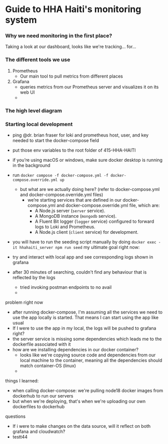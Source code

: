 # Guide to HHA Haiti's monitoring system

### Why we need monitoring in the first place?
Taking a look at our dashboard, looks like we're tracking... for...
### The different tools we use
1. Prometheus
	- Our main tool to pull metrics from different places
2. Grafana
	- queries metrics from our Prometheus server and visualizes it on its web UI
	-
### The high level diagram

### Starting local development
-   ping @dr. brian fraser for loki and prometheus host, user, and key needed to start the docker-compose field
-   put those env variables to the root folder of 415-HHA-HAITI
-   if you’re using macOS or windows, make sure docker desktop is running in the background
-   run `docker compose -f docker-compose.yml -f docker-compose.override.yml up`
	-   but what are we actually doing here? (refer to docker-compose.yml and docker-compose.override.yml files)
		-   we’re starting services that are defined in our docker-compose.yml and docker-compose.override.yml file, which are:
			-  A Node.js server (`server` service).
            -   A MongoDB instance (`mongodb` service).
            -   A Fluent Bit logger (`logger` service) configured to forward logs to Loki and Prometheus.
            -   A Node.js client (`client` service) for development.

- you will have to run the seeding script manually by doing `docker exec -it hhahaiti_server npm run seed` 
my ultimate goal right now:
- try and interact with local app and see corresponding logs shown in grafana
- after 30 minutes of searching, couldn't find any behaviour that is reflected by the logs
  - tried invoking postman endpoints to no avail
  - 

problem right now
- after running docker-compose, I'm assuming all the services we need to use the app locally is started. That means I can start using the app like usual
- If I were to use the app in my local, the logs will be pushed to grafana right?
- the server service is missing some dependencies which leads me to the dockerfile associated with it
- how are we installing dependencies in our docker container?
	- looks like we're copying source code and dependencies from our local machine to the container, meaning all the dependencies should match container-OS (linux)
	-

things I learned:
- when calling docker-compose: we're pulling node18 docker images from dockerhub to run our servers
- but when we're deploying, that's when we're uploading our own dockerfiles to dockerhub



questions
- If i were to make changes on the data source, will it reflect on both grafana and cloudwatch?
- testt44

